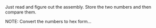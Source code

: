 Just read and figure out the assembly.
Store the two numbers and then compare them.

NOTE: Convert the numbers to hex form...
